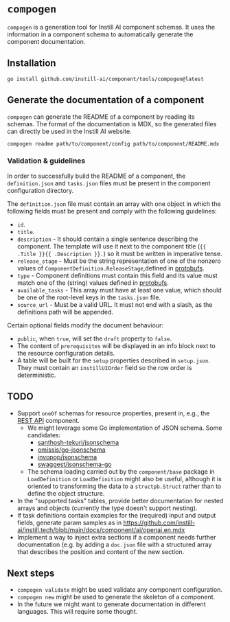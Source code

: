 # `compogen`

`compogen` is a generation tool for Instill AI component schemas. It uses the
information in a component schema to automatically generate the component
documentation.

## Installation

```shell
go install github.com/instill-ai/component/tools/compogen@latest
```

## Generate the documentation of a component

`compogen` can generate the README of a component by reading its schemas. The
format of the documentation is MDX, so the generated files can directly be used
in the Instill AI website.

```shell
compogen readme path/to/component/config path/to/component/README.mdx
```

### Validation & guidelines

In order to successfully build the README of a component, the `definition.json`
and `tasks.json` files must be present in the component configuration directory.

The `definition.json` file must contain an array with one object in which the
following fields must be present and comply with the following guidelines:

- `id`.
- `title`.
- `description` - It should contain a single sentence describing the component.
  The template will use it next to the component title (`{{ .Title }}{{
  .Description }}.`) so it must be written in imperative tense.
- `release_stage` - Must be the string representation of one of the nonzero
  values of `ComponentDefinition.ReleaseStage`,defined in
  [protobufs](https://github.com/instill-ai/protobufs/blob/main/vdp/pipeline/v1beta/component_definition.proto).
- `type` - Component definitions must contain this field and its value must
  match one of the (string) values defined in [protobufs](https://github.com/instill-ai/protobufs/blob/main/vdp/pipeline/v1beta/component_definition.proto).
- `available_tasks` - This array must have at least one value, which should be
  one of the root-level keys in the `tasks.json` file.
- `source_url` - Must be a valid URL. It must not end with a slash, as the
  definitions path will be appended.

Certain optional fields modify the document behaviour:

- `public`, when `true`, will set the `draft` property to `false`.
- The content of `prerequisites` will be displayed in
  an info block next to the resource configuration details.
- A table will be built for the `setup` properties described in `setup.json`. They
  must contain an `instillUIOrder` field so the row order is deterministic.

## TODO

- Support `oneOf` schemas for resource properties, present in, e.g., the [REST API](https://github.com/instill-ai/component/blob/main/application/restapi/v0/config/definition.json#L26) component.
  - We might leverage some Go implementation of JSON schema. Some candidates:
    - [santhosh-tekuri/jsonschema](https://pkg.go.dev/github.com/santhosh-tekuri/jsonschema/v5#Schema)
    - [omissis/go-jsonschema](https://github.com/omissis/go-jsonschema/blob/934012d/pkg/schemas/model.go#L107)
    - [invopop/jsonschema](https://github.com/invopop/jsonschema/blob/a446707/schema.go#L14)
    - [swaggest/jsonschema-go](https://pkg.go.dev/github.com/swaggest/jsonschema-go#Schema)
  - The schema loading carried out by the `component/base` package in
    `LoadDefinition` or `LoadDefinition` might also be
    useful, although it is oriented to transforming the data to a `structpb.Struct`
    rather than to define the object structure.
- In the "supported tasks" tables, provide better documentation for nested
  arrays and objects (currently the type doesn't support nesting).
- If task definitions contain examples for the (required) input and output
  fields, generate param samples as in https://github.com/instill-ai/instill.tech/blob/main/docs/component/ai/openai.en.mdx
- Implement a way to inject extra sections if a component needs further
  documentation (e.g. by adding a `doc.json` file with a structured array that
  describes the position and content of the new section.

## Next steps

- `compogen validate` might be used validate any component configuration.
- `compogen new` might be used to generate the skeleton of a component.
- In the future we might want to generate documentation in different languages.
This will require some thought.
